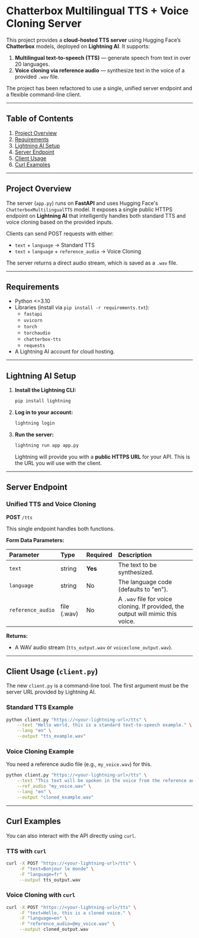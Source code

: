 # Chatterbox Multilingual TTS + Voice Cloning Server

This project provides a **cloud-hosted TTS server** using Hugging Face’s **Chatterbox** models, deployed on **Lightning AI**. It supports:

1.  **Multilingual text-to-speech (TTS)** — generate speech from text in over 20 languages.
2.  **Voice cloning via reference audio** — synthesize text in the voice of a provided `.wav` file.

The project has been refactored to use a single, unified server endpoint and a flexible command-line client.

---

## Table of Contents

1.  [Project Overview](#project-overview)
2.  [Requirements](#requirements)
3.  [Lightning AI Setup](#lightning-ai-setup)
4.  [Server Endpoint](#server-endpoint)
5.  [Client Usage](#client-usage)
6.  [Curl Examples](#curl-examples)

---

## Project Overview

The server (`app.py`) runs on **FastAPI** and uses Hugging Face's `ChatterboxMultilingualTTS` model. It exposes a single public HTTPS endpoint on **Lightning AI** that intelligently handles both standard TTS and voice cloning based on the provided inputs.

Clients can send POST requests with either:

* `text` + `language` → Standard TTS
* `text` + `language` + `reference_audio` → Voice Cloning

The server returns a direct audio stream, which is saved as a `.wav` file.

---

## Requirements

* Python <=3.10
* Libraries (install via `pip install -r requirements.txt`):
    * `fastapi`
    * `uvicorn`
    * `torch`
    * `torchaudio`
    * `chatterbox-tts`
    * `requests`
* A Lightning AI account for cloud hosting.

---

## Lightning AI Setup

1.  **Install the Lightning CLI:**
    ```bash
    pip install lightning
    ```

2.  **Log in to your account:**
    ```bash
    lightning login
    ```

3.  **Run the server:**
    ```bash
    lightning run app app.py
    ```
    Lightning will provide you with a **public HTTPS URL** for your API. This is the URL you will use with the client.

---

## Server Endpoint

### Unified TTS and Voice Cloning

**POST** `/tts`

This single endpoint handles both functions.

**Form Data Parameters:**

| Parameter | Type | Required | Description |
| :--- | :--- | :--- | :--- |
| `text` | string | **Yes** | The text to be synthesized. |
| `language` | string | No | The language code (defaults to "en"). |
| `reference_audio`| file (.wav) | No | A `.wav` file for voice cloning. If provided, the output will mimic this voice. |

**Returns:**

* A WAV audio stream (`tts_output.wav` or `voiceclone_output.wav`).

---

## Client Usage (`client.py`)

The new `client.py` is a command-line tool. The first argument must be the server URL provided by Lightning AI.

### Standard TTS Example

```bash
python client.py "https://<your-lightning-url>/tts" \
    --text "Hello world, this is a standard text-to-speech example." \
    --lang "en" \
    --output "tts_example.wav"
```

### Voice Cloning Example

You need a reference audio file (e.g., `my_voice.wav`) for this.

```bash
python client.py "https://<your-lightning-url>/tts" \
    --text "This text will be spoken in the voice from the reference audio." \
    --ref_audio "my_voice.wav" \
    --lang "en" \
    --output "cloned_example.wav"
```

---

## Curl Examples

You can also interact with the API directly using `curl`.

### TTS with `curl`

```bash
curl -X POST "https://<your-lightning-url>/tts" \
     -F "text=Bonjour le monde" \
     -F "language=fr" \
     --output tts_output.wav
```

### Voice Cloning with `curl`

```bash
curl -X POST "https://<your-lightning-url>/tts" \
     -F "text=Hello, this is a cloned voice." \
     -F "language=en" \
     -F "reference_audio=@my_voice.wav" \
     --output cloned_output.wav
```